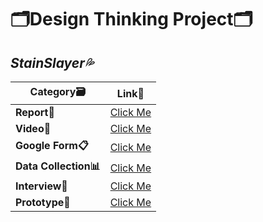 # 🗂️Design Thinking Project🗂️
## _StainSlayer💦_
| **Category🗃️**           | **Link🔗**                                                                                                                      |
|-------------------------|------------------------------------------------------------------------------------------------------------------------------|
| **Report📝**    | [Click Me](https://drive.google.com/file/d/1osPQ1IoLv7PsVsPGpajKt7Y305zckQM7/view?usp=drive_link)                   |
| **Video🎥**    | [Click Me](https://drive.google.com/file/d/1Auqq9nvePBwRj7YkC7GAWtDV_oDXbAEu/view?usp=sharing)                   |
| **Google Form📋**    | [Click Me](https://forms.gle/xphuc1yLEX66Fpy88)                   |
| **Data Collection📊**    | [Click Me](https://docs.google.com/spreadsheets/d/1HS5s-ifsk5DO1d1aJjzvZVu6maDPeneo/edit?usp=sharing&ouid=115785026122882067390&rtpof=true&sd=true)                   |
| **Interview📸**    | [Click Me](https://drive.google.com/drive/folders/1GWCd6sHh2y54-cQhCJHm7B0-JXXiRV7c?usp=drive_link)                   |
| **Prototype📲**    | [Click Me](https://drive.google.com/file/d/1JzA42tA9jkzXkF6dKWU7lGdt-iiEIbji/view?usp=sharing)                   |
